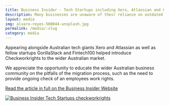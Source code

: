 ```yaml
---
title: Business Insider - Tech Startups including Xero, Atlassian and Checkworkrights
description: Many businesses are unaware of their reliance on outdated or misinformed practices that could result in large fines and reputational damage. 
layout: media
img: alvaro-reyes-500044-unsplash.jpg
permalink: /media/:slug
category: media
---
```


Appearing alongside Australian tech giants Xero and Atlassian as well as fellow startups GorillaStack and Fintech100 helped introduce Checkworkrights to the wider Australian market. 

We appreciate the opportunity to educate the wider Australian business community on the pitfalls of the migration process, such as the need to provide ongoing check of an employees work rights.

[Read the article in full on the Business Insider Website](https://www.businessinsider.com.au/5-things-you-need-to-know-in-australian-tech-today-v12-2017-11)

[![Business Insider Tech Startups checkworkrights](https://res.cloudinary.com/tssimmi/image/fetch/f_auto,q_auto/c_scale,w_auto,dpr_auto/https://www.checkworkrights.com.au/assets/img/images/2017-BI-Tech.png)](https://www.businessinsider.com.au/5-things-you-need-to-know-in-australian-tech-today-v12-2017-11)
